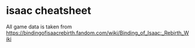 # isaac cheatsheet

All game data is taken from https://bindingofisaacrebirth.fandom.com/wiki/Binding_of_Isaac:_Rebirth_Wiki
